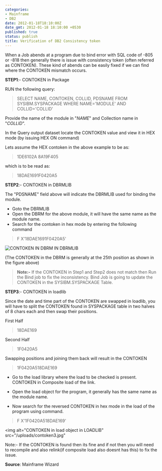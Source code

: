 ```yaml
---
categories:
- Mainframe
- DB2
date: 2012-01-18T18:10:00Z
date_gmt: 2012-01-18 18:10:00 +0530
published: true
status: publish
title: Verification of DB2 Consistency token
---
```


When a Job abends at a program due to bind error with SQL code of -805 or -818 then generally there is issue with consistency token (often referred as CONTOKEN). These kind of abends can be easily fixed if we can find where the CONTOKEN mismatch occurs.

**STEP1**:- CONTOKEN in Package

RUN the following query:

>SELECT NAME, CONTOKEN, COLLID, PDSNAME FROM SYSIBM.SYSPACKAGE
>WHERE NAME='MODULE'
>AND COLLID='COLLID'

Provide the name of the module in "*NAME*" and Collection name in "*COLLID*".

In the Query output dataset locate the CONTOKEN value and view it in HEX mode (by issuing HEX ON command)

Lets assume the HEX contoken in the above example to be as:

>1DE6102A
>8A19F405

which is to be read as:
> 18DAE1691F0420A5

**STEP2**:- CONTOKEN in DBRMLIB

The "PDSNAME" field above will indicate the DBRMLIB used for binding the module.

- Goto the DBRMLIB
- Open the DBRM for the above module, it will have the same name as the module name.
- Search for the contoken in hex mode by entering the following command

> F X'18DAE1691F0420A5'

<img alt="CONTOKEN IN DBRM IN DBRMLIB" src="/uploads/contoken2.JPG">

(The CONTOKEN in the DBRM is generally at the 25th position as shown in the figure above)

>**Note:-**
>     If the CONTOKEN in Step1 and Step2 does not match then Run the Bind job to fix the inconsistency. Bind Job is going  to update the CONTOKEN in the SYSIBM.SYSPACKAGE Table.

**STEP3**:- CONTOKEN in loadlib

Since the date and time part of the CONTOKEN are swapped in loadlib, you will have to split the CONTOKEN found in SYSPACKAGE table in two halves of 8 chars each and then swap their positions.

First Half
>18DAE169

Second Half
>1F0420A5

Swapping positions and joining them back will result in the CONTOKEN

>1F0420A518DAE169

- Go to the load library where the load to be checked is present. CONTOKEN in Composite load of the link.

- Open the load object for the program, it generally has the same name as the module name.

- Now search for the reversed CONTOKEN in hex mode in the load of the program using command.

>F X'1F0420A518DAE169'

<img alt="CONTOKEN in load object in LOADLIB" src="/uploads/contoken3.jpg"

Note:- If the CONTOKEN is found then its fine and if not then you will need to recompile and also relink(if composite load also doesnt has this) to fix the issue.

**Source**: Mainframe Wizard
